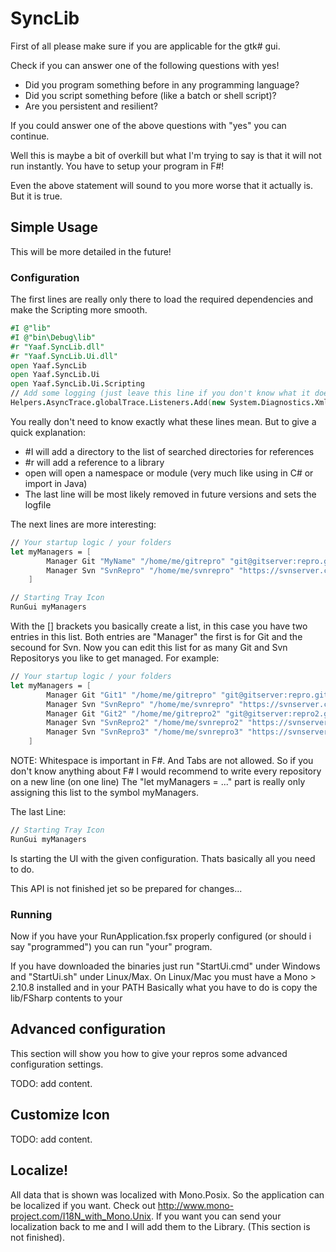 # SyncLib 

First of all please make sure if you are applicable for the gtk# gui.

Check if you can answer one of the following questions with yes!

- Did you program something before in any programming language?
- Did you script something before (like a batch or shell script)?
- Are you persistent and resilient?

If you could answer one of the above questions with "yes" you can continue.

Well this is maybe a bit of overkill but what I'm trying to say is that it will not run instantly.
You have to setup your program in F#!

Even the above statement will sound to you more worse that it actually is. 
But it is true.

## Simple Usage

This will be more detailed in the future!

### Configuration
The first lines are really only there to load the required dependencies and make the Scripting more smooth.

```fsharp
#I @"lib"
#I @"bin\Debug\lib"
#r "Yaaf.SyncLib.dll"
#r "Yaaf.SyncLib.Ui.dll"
open Yaaf.SyncLib
open Yaaf.SyncLib.Ui
open Yaaf.SyncLib.Ui.Scripting
// Add some logging (just leave this line if you don't know what it does
Helpers.AsyncTrace.globalTrace.Listeners.Add(new System.Diagnostics.XmlWriterTraceListener("log.svclog"))
```

You really don't need to know exactly what these lines mean. 
But to give a quick explanation:
- #I will add a directory to the list of searched directories for references
- #r will add a reference to a library
- open will open a namespace or module (very much like using in C# or import in Java)
- The last line will be most likely removed in future versions and sets the logfile

The next lines are more interesting:

```fsharp
// Your startup logic / your folders
let myManagers = [
        Manager Git "MyName" "/home/me/gitrepro" "git@gitserver:repro.git" 
        Manager Svn "SvnRepro" "/home/me/svnrepro" "https://svnserver.com/svn/root"
    ]

// Starting Tray Icon
RunGui myManagers
```

With the [] brackets you basically create a list, in this case you have two entries in this list.
Both entries are "Manager" the first is for Git and the secound for Svn.
Now you can edit this list for as many Git and Svn Repositorys you like to get managed.
For example:

```fsharp
// Your startup logic / your folders
let myManagers = [
        Manager Git "Git1" "/home/me/gitrepro" "git@gitserver:repro.git" 
        Manager Svn "SvnRepro" "/home/me/svnrepro" "https://svnserver.com/svn/root"
        Manager Git "Git2" "/home/me/gitrepro2" "git@gitserver:repro2.git"
        Manager Svn "SvnRepro2" "/home/me/svnrepro2" "https://svnserver2.com/svn/root/folder1"
        Manager Svn "SvnRepro3" "/home/me/svnrepro3" "https://svnserver2.com/svn/root/folder2"
    ]
```
NOTE: Whitespace is important in F#. And Tabs are not allowed. 
So if you don't know anything about F# I would recommend to write every repository on a new line (on one line)
The "let myManagers = ..." part is really only assigning this list to the symbol myManagers.

The last Line:

```fsharp
// Starting Tray Icon
RunGui myManagers
```
Is starting the UI with the given configuration. Thats basically all you need to do.

This API is not finished jet so be prepared for changes...

### Running

Now if you have your RunApplication.fsx properly configured (or should i say "programmed")
you can run "your" program. 

If you have downloaded the binaries just run "StartUi.cmd" 
under Windows and "StartUi.sh" under Linux/Max. 
On Linux/Mac you must have a Mono > 2.10.8 installed and in your PATH
Basically what you have to do is copy the lib/FSharp contents to your


## Advanced configuration

This section will show you how to give your repros some advanced configuration settings.

TODO: add content.

## Customize Icon

TODO: add content.

## Localize!

All data that is shown was localized with Mono.Posix. So the application can be localized if you want.
Check out http://www.mono-project.com/I18N_with_Mono.Unix. 
If you want you can send your localization back to me and I will add them to the Library.
(This section is not finished).